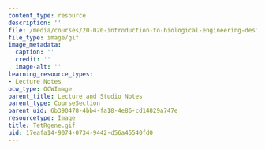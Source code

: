 ```yaml
---
content_type: resource
description: ''
file: /media/courses/20-020-introduction-to-biological-engineering-design-spring-2009/17eafa14907407349442d56a45540fd0_TetRgene.gif
file_type: image/gif
image_metadata:
  caption: ''
  credit: ''
  image-alt: ''
learning_resource_types:
- Lecture Notes
ocw_type: OCWImage
parent_title: Lecture and Studio Notes
parent_type: CourseSection
parent_uid: 6b390478-4bb4-fa18-4e86-cd14829a747e
resourcetype: Image
title: TetRgene.gif
uid: 17eafa14-9074-0734-9442-d56a45540fd0
---
```

